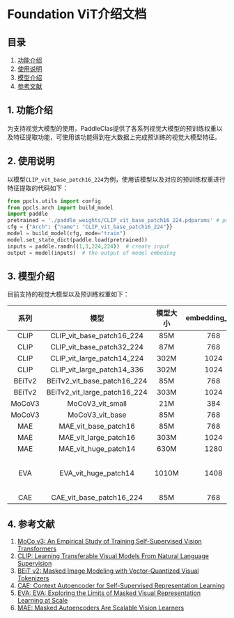 # Foundation ViT介绍文档

## 目录

1. [功能介绍](#1-功能介绍)
2. [使用说明](#2-使用说明)
3. [模型介绍](#3-模型介绍)
4. [参考文献](#4-参考文献)

## 1. 功能介绍

为支持视觉大模型的使用，PaddleClas提供了各系列视觉大模型的预训练权重以及特征提取功能，可使用该功能得到在大数据上完成预训练的视觉大模型特征。

## 2. 使用说明

以模型`CLIP_vit_base_patch16_224`为例，使用该模型以及对应的预训练权重进行特征提取的代码如下：

```python
from ppcls.utils import config
from ppcls.arch import build_model
import paddle
pretrained = './paddle_weights/CLIP_vit_base_patch16_224.pdparams' # path to pretrained weight
cfg = {"Arch": {"name": "CLIP_vit_base_patch16_224"}}
model = build_model(cfg, mode="train")
model.set_state_dict(paddle.load(pretrained))
inputs = paddle.randn((1,3,224,224))  # create input
output = model(inputs)  # the output of model embeding
```

## 3. 模型介绍

目前支持的视觉大模型以及预训练权重如下：

|  系列  |           模型           | 模型大小 | embedding_size |                   预训练数据集                   |
| :----: | :----------------------: | :------: | :------------: | :----------------------------------------------: |
|  CLIP  |  CLIP_vit_base_patch16_224   |   85M    |      768       |                       WIT                        |
|  CLIP  |  CLIP_vit_base_patch32_224   |   87M    |      768       |                       WIT                        |
|  CLIP  |  CLIP_vit_large_patch14_224  |   302M   |      1024      |                       WIT                        |
|  CLIP  |  CLIP_vit_large_patch14_336  |   302M   |      1024      |                       WIT                        |
| BEiTv2 | BEiTv2_vit_base_patch16_224  |   85M    |      768       |                   ImageNet-1k                    |
| BEiTv2 | BEiTv2_vit_large_patch16_224 |   303M   |      1024      |                   ImageNet-1k                    |
| MoCoV3 |       MoCoV3_vit_small       |   21M    |      384       |                   ImageNet-1k                    |
| MoCoV3 |       MoCoV3_vit_base        |   85M    |      768       |                   ImageNet-1k                    |
|  MAE   |     MAE_vit_base_patch16     |   85M    |      768       |                   ImageNet-1k                    |
|  MAE   |    MAE_vit_large_patch16     |   303M   |      1024      |                   ImageNet-1k                    |
|  MAE   |     MAE_vit_huge_patch14     |   630M   |      1280      |                   ImageNet-1k                    |
|  EVA   |     EVA_vit_huge_patch14     |  1010M   |      1408      | ImageNet-21k, CC12M,   CC2M, Object365,COCO, ADE |
|  CAE   |   CAE_vit_base_patch16_224   |   85M    |      768       |                   ImageNet-1k                    |

## 4. 参考文献

1. [MoCo v3: An Empirical Study of Training Self-Supervised Vision Transformers](https://arxiv.org/pdf/2104.02057.pdf)
2. [CLIP: Learning Transferable Visual Models From Natural Language Supervision](https://arxiv.org/abs/2103.00020)
3. [BEiT v2: Masked Image Modeling with Vector-Quantized Visual Tokenizers](https://arxiv.org/abs/2208.06366)
4. [CAE: Context Autoencoder for Self-Supervised Representation Learning](https://arxiv.org/abs/2202.03026)
5. [EVA: EVA: Exploring the Limits of Masked Visual Representation Learning at Scale](https://paperswithcode.com/paper/eva-exploring-the-limits-of-masked-visual)
6. [MAE: Masked Autoencoders Are Scalable Vision Learners](https://paperswithcode.com/paper/masked-autoencoders-are-scalable-vision)